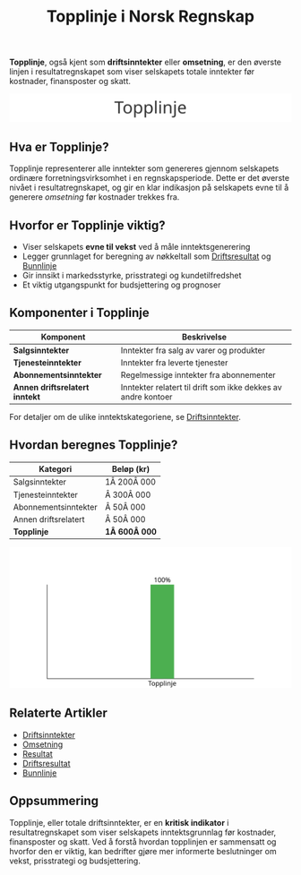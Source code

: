 ﻿---
title: "Topplinje i Norsk Regnskap"
seoTitle: "Topplinje i Norsk Regnskap"
description: '**Topplinje**, også kjent som **driftsinntekter** eller **omsetning**, er den øverste linjen i resultatregnskapet som viser selskapets totale inntekter før k...'
---

**Topplinje**, også kjent som **driftsinntekter** eller **omsetning**, er den øverste linjen i resultatregnskapet som viser selskapets totale inntekter før kostnader, finansposter og skatt.

![Illustrasjon av Topplinje](topplinje-image.svg)

## Hva er Topplinje?

Topplinje representerer alle inntekter som genereres gjennom selskapets ordinære forretningsvirksomhet i en regnskapsperiode. Dette er det øverste nivået i resultatregnskapet, og gir en klar indikasjon på selskapets evne til å generere *omsetning* før kostnader trekkes fra.

## Hvorfor er Topplinje viktig?

- Viser selskapets **evne til vekst** ved å måle inntektsgenerering
- Legger grunnlaget for beregning av nøkkeltall som [Driftsresultat](/blogs/regnskap/hva-er-driftsresultat "Hva er Driftsresultat? Beregning og Nøkkeltall") og [Bunnlinje](/blogs/regnskap/bunnlinje "Bunnlinje i Norsk Regnskap: Definisjon, Beregning og Eksempler")
- Gir innsikt i markedsstyrke, prisstrategi og kundetilfredshet
- Et viktig utgangspunkt for budsjettering og prognoser

## Komponenter i Topplinje

| Komponent              | Beskrivelse                                                      |
|------------------------|------------------------------------------------------------------|
| **Salgsinntekter**     | Inntekter fra salg av varer og produkter                         |
| **Tjenesteinntekter**  | Inntekter fra leverte tjenester                                  |
| **Abonnementsinntekter**| Regelmessige inntekter fra abonnementer                          |
| **Annen driftsrelatert inntekt** | Inntekter relatert til drift som ikke dekkes av andre kontoer |

For detaljer om de ulike inntektskategoriene, se [Driftsinntekter](/blogs/regnskap/hva-er-driftsinntekter "Hva er Driftsinntekter? Komplett Guide til Driftsinntekter i Regnskap").

## Hvordan beregnes Topplinje?

| Kategori               | Beløp (kr)                                                      |
|------------------------|-----------------------------------------------------------------|
| Salgsinntekter         | 1Â 200Â 000                                                       |
| Tjenesteinntekter      |  Â 300Â 000                                                       |
| Abonnementsinntekter   |   Â 50Â 000                                                       |
| Annen driftsrelatert   |   Â 50Â 000                                                       |
| **Topplinje**           | **1Â 600Â 000**                                                   |

![Eksempel på Topplinje](topplinje-eksempel.svg)

## Relaterte Artikler

* [Driftsinntekter](/blogs/regnskap/hva-er-driftsinntekter "Hva er Driftsinntekter? Komplett Guide til Driftsinntekter i Regnskap")
* [Omsetning](/blogs/regnskap/hva-er-omsetning "Hva er Omsetning? Komplett Guide til Omsetning i Regnskap og Skatt")
* [Resultat](/blogs/regnskap/resultat "Resultat i Norsk Regnskap: Definisjon, Typer og Eksempler")
* [Driftsresultat](/blogs/regnskap/hva-er-driftsresultat "Hva er Driftsresultat? Beregning og Nøkkeltall")
* [Bunnlinje](/blogs/regnskap/bunnlinje "Bunnlinje i Norsk Regnskap: Definisjon, Beregning og Eksempler")

## Oppsummering

Topplinje, eller totale driftsinntekter, er en **kritisk indikator** i resultatregnskapet som viser selskapets inntektsgrunnlag før kostnader, finansposter og skatt. Ved å forstå hvordan topplinjen er sammensatt og hvorfor den er viktig, kan bedrifter gjøre mer informerte beslutninger om vekst, prisstrategi og budsjettering.









